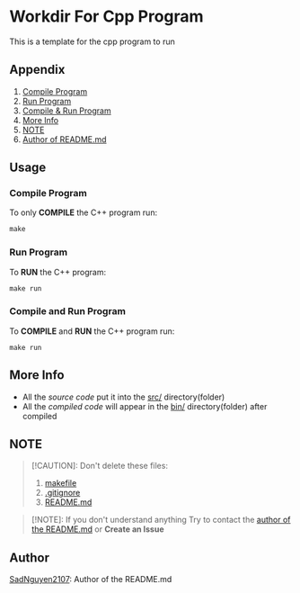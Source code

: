 # Workdir For Cpp Program
This is a template for the cpp program to run

## Appendix
1. [Compile Program](README.md#compile-program)
2. [Run Program](README.md#run-program)
3. [Compile & Run Program](README.md#compile-and-run-program)
4. [More Info](README.md#more-info)
5. [NOTE](README.md#note)
6. [Author of README.md](README.md#author)

## Usage
### Compile Program
To only **COMPILE** the C++ program run: 
```cpp
make
```

### Run Program
To **RUN** the C++ program:
```cpp
make run
```

### Compile and Run Program
To **COMPILE** and **RUN** the C++ program run:
```
make run
```

## More Info
- All the *source code* put it into the [src/](src/) directory(folder)
- All the *compiled code* will appear in the [bin/](build/bin/) directory(folder) after compiled

## NOTE
> [!CAUTION]: Don't delete these files: 
> 1. [makefile](makefile) <br>
> 2. [.gitignore](.gitignore) <br>
> 3. [README.md](README.md) <br>


> [!NOTE]: If you don't understand anything
> Try to contact the [author of the README.md](README.md#author) or **Create an Issue**

## Author
[SadNguyen2107](@SadNguyen2107): Author of the README.md
